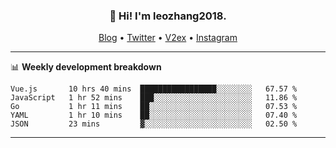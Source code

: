 <h3 align="center">👋 Hi! I'm leozhang2018.</h3>
<p align="center">
  <a href="https://code.leozhang2018.me">Blog</a> •
  <a href="https://twitter.com/leozhang2018">Twitter</a> •
  <a href="https://www.v2ex.com/member/leozhang">V2ex</a> •
  <a href="https://www.instagram.com/leozhanghere">Instagram</a>
</p>

-------

📊 **Weekly development breakdown**
<!--START_SECTION:waka-->
```text
Vue.js       10 hrs 40 mins  █████████████████░░░░░░░░   67.57 % 
JavaScript   1 hr 52 mins    ███░░░░░░░░░░░░░░░░░░░░░░   11.86 % 
Go           1 hr 11 mins    ██░░░░░░░░░░░░░░░░░░░░░░░   07.53 % 
YAML         1 hr 10 mins    ██░░░░░░░░░░░░░░░░░░░░░░░   07.40 % 
JSON         23 mins         ▓░░░░░░░░░░░░░░░░░░░░░░░░   02.50 % 
```
<!--END_SECTION:waka-->
-------
